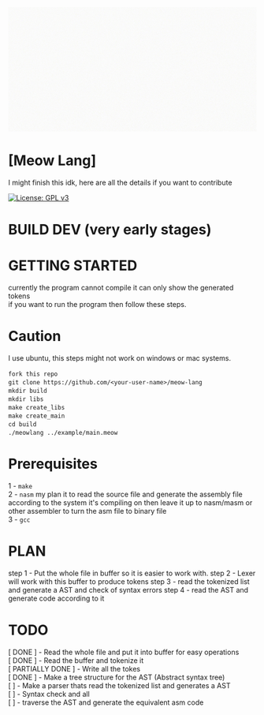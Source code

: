 ![Meow gif](./Meow.gif)

# [Meow Lang]

I might finish this idk, here are all the details if you want to contribute

[![License: GPL v3](https://img.shields.io/badge/License-GPL%20v3-blue.svg)](https://www.gnu.org/licenses/gpl-3.0)

# BUILD DEV (very early stages)

# GETTING STARTED
currently the program cannot compile it can only show the generated tokens<br />
if you want to run the program then follow these steps.

# Caution
I use ubuntu, this steps might not work on windows or mac systems.

`fork this repo`<br />
`git clone https://github.com/<your-user-name>/meow-lang`<br />
`mkdir build`<br />
`mkdir libs`<br />
`make create_libs`<br />
`make create_main`<br />
`cd build`<br />
`./meowlang ../example/main.meow`<br />

# Prerequisites
1 - `make` <br />
2 - `nasm` my plan it to read the source file and generate the assembly file according to the system it's compiling on then leave it up to nasm/masm or other assembler to turn the asm file to binary file <br />
3 - `gcc` <br />

# PLAN
step 1 - Put the whole file in buffer so it is easier to work with.
step 2 - Lexer will work with this buffer to produce tokens
step 3 - read the tokenized list and generate a AST and check of syntax errors
step 4 - read the AST and generate code according to it


# TODO
[ DONE ] - Read the whole file and put it into buffer for easy operations <br />
[ DONE ] - Read the buffer and tokenize it <br />
[ PARTIALLY DONE ] - Write all the tokes<br />
[ DONE ] - Make a tree structure for the AST (Abstract syntax tree)<br />
[ ] - Make a parser thats read the tokenized list and generates a AST <br />
[ ] - Syntax check and all <br />
[ ] - traverse the AST and generate the equivalent asm code <br />